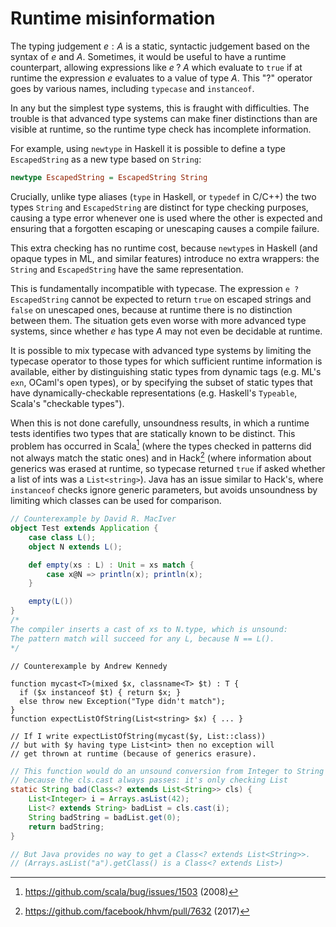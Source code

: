 # Runtime misinformation

The typing judgement $e : A$ is a static, syntactic judgement based on
the syntax of $e$ and $A$. Sometimes, it would be useful to have a
runtime counterpart, allowing expressions like $e \;?\; A$ which
evaluate to `true` if at runtime the expression $e$ evaluates to a
value of type $A$. This "$?$" operator goes by various names, including
`typecase` and `instanceof`.

In any but the simplest type systems, this is fraught with
difficulties.  The trouble is that advanced type systems can make
finer distinctions than are visible at runtime, so the runtime type
check has incomplete information.

For example, using `newtype` in Haskell it is possible to define a
type `EscapedString` as a new type based on `String`:
```haskell
newtype EscapedString = EscapedString String
```

Crucially, unlike type aliases (`type` in Haskell, or `typedef` in
C/C++) the two types `String` and `EscapedString` are distinct for
type checking purposes, causing a type error whenever one is used
where the other is expected and ensuring that a forgotten escaping or
unescaping causes a compile failure.

This extra checking has no runtime cost, because `newtype`s in Haskell
(and opaque types in ML, and similar features) introduce no extra
wrappers: the `String` and `EscapedString` have the same
representation.

This is fundamentally incompatible with typecase. The expression `e ?
EscapedString` cannot be expected to return `true` on escaped strings
and `false` on unescaped ones, because at runtime there is no
distinction between them. The situation gets even worse with more
advanced type systems, since whether $e$ has type $A$ may not even be
decidable at runtime.

It is possible to mix typecase with advanced type systems by limiting
the typecase operator to those types for which sufficient runtime
information is available, either by distinguishing static types from
dynamic tags (e.g. ML's `exn`, OCaml's open types), or by specifying
the subset of static types that have dynamically-checkable
representations (e.g. Haskell's `Typeable`, Scala's "checkable types").

When this is not done carefully, unsoundness results, in which a
runtime tests identifies two types that are statically known to be
distinct. This problem has occurred in Scala[^scala] (where the types
checked in patterns did not always match the static ones) and in
Hack[^hhvm] (where information about generics was erased at runtime,
so typecase returned `true` if asked whether a list of ints was a
`List<string>`). Java has an issue similar to Hack's, where
`instanceof` checks ignore generic parameters, but avoids unsoundness
by limiting which classes can be used for comparison.

```scala
// Counterexample by David R. MacIver
object Test extends Application {
    case class L();
    object N extends L();

    def empty(xs : L) : Unit = xs match {
        case x@N => println(x); println(x);
    }

    empty(L())
}
/*
The compiler inserts a cast of xs to N.type, which is unsound:
The pattern match will succeed for any L, because N == L().
*/
```
```hack
// Counterexample by Andrew Kennedy

function mycast<T>(mixed $x, classname<T> $t) : T {
  if ($x instanceof $t) { return $x; }
  else throw new Exception("Type didn't match");
}
function expectListOfString(List<string> $x) { ... }

// If I write expectListOfString(mycast($y, List::class))
// but with $y having type List<int> then no exception will
// get thrown at runtime (because of generics erasure).
```
```java
// This function would do an unsound conversion from Integer to String
// because the cls.cast always passes: it's only checking List
static String bad(Class<? extends List<String>> cls) {
    List<Integer> i = Arrays.asList(42);
    List<? extends String> badList = cls.cast(i);
    String badString = badList.get(0);
    return badString;
}

// But Java provides no way to get a Class<? extends List<String>>.
// (Arrays.asList("a").getClass() is a Class<? extends List>)
```

[^scala]: <https://github.com/scala/bug/issues/1503> (2008)

[^hhvm]: <https://github.com/facebook/hhvm/pull/7632> (2017)
